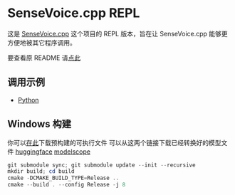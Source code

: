 # SenseVoice.cpp REPL

这是 [SenseVoice.cpp](https://github.com/lovemefan/SenseVoice.cpp/) 这个项目的 REPL 版本，旨在让 SenseVoice.cpp 能够更方便地被其它程序调用。

要查看原 README 请[点此](./README-original.md)

## 调用示例

- [Python](./examples/python-invocation-usage.py)

## Windows 构建

你可以[在此](./releases)下载预构建的可执行文件
可以从这两个链接下载已经转换好的模型文件 [huggingface](https://huggingface.co/lovemefan/sense-voice-gguf) [modelscope](https://www.modelscope.cn/models/lovemefan/SenseVoiceGGUF)

```powershell
git submodule sync; git submodule update --init --recursive
mkdir build; cd build
cmake -DCMAKE_BUILD_TYPE=Release ..
cmake --build . --config Release -j 8
```
